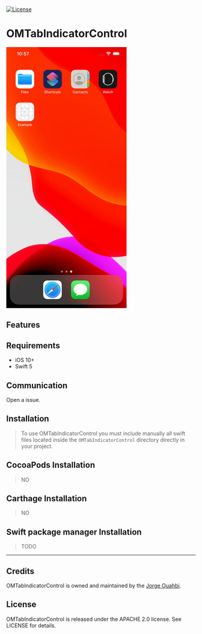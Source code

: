 
[![License](https://img.shields.io/badge/License-Apache%202.0-blue.svg)](https://opensource.org/licenses/Apache-2.0)

# OMTabIndicatorControl


![](https://github.com/jaouahbi/OMTabIndicatorControl/blob/master/gif/control.gif)

## Features


## Requirements

- iOS 10+
- Swift 5

## Communication

Open a issue.

## Installation

> To use OMTabIndicatorControl you must include manually all swift files located inside the `OMTabIndicatorControl` directory directly in your project.

## CocoaPods Installation

> NO

## Carthage Installation

> NO

## Swift package manager Installation

> TODO

* * *

## Credits

OMTabIndicatorControl is owned and maintained by the [Jorge Ouahbi](https://github.com/jaouahbi).

## License

OMTabIndicatorControl is released under the APACHE 2.0 license. See LICENSE for details.
